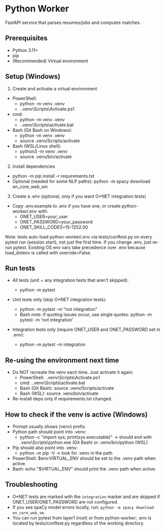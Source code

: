 # Python Worker

FastAPI service that parses resumes/jobs and computes matches.

## Prerequisites

- Python 3.11+
- pip
- (Recommended) Virtual environment

## Setup (Windows)

1. Create and activate a virtual environment

- PowerShell:
  - python -m venv .venv
  - .\.venv\Scripts\Activate.ps1
- cmd:
  - python -m venv .venv
  - .\.venv\Scripts\activate.bat
- Bash (Git Bash on Windows):
  - python -m venv .venv
  - source .venv/Scripts/activate
- Bash (WSL/Linux shell):
  - python3 -m venv .venv
  - source .venv/bin/activate

2. Install dependencies

- python -m pip install -r requirements.txt
- Optional (needed for some NLP paths): python -m spacy download en_core_web_sm

3. Create a .env (optional, only if you want O\*NET integration tests)

- Copy .env.example to .env if you have one, or create python-worker/.env with:
  - ONET_USER=your_user
  - ONET_PASSWORD=your_password
  - ONET_SKILL_CODES=15-1252.00

Note: tests auto-load python-worker/.env via tests/conftest.py on every pytest run (session start), not just the first time. If you change .env, just re-run pytest. Existing OS env vars take precedence over .env because load_dotenv is called with override=False.

## Run tests

- All tests (unit + any integration tests that aren’t skipped):

  - python -m pytest

- Unit tests only (skip O\*NET integration tests):

  - python -m pytest -m "not integration"
  - Bash note: if quoting issues occur, use single quotes: python -m pytest -m 'not integration'

- Integration tests only (require ONET_USER and ONET_PASSWORD set in .env):
  - python -m pytest -m integration

## Re-using the environment next time

- Do NOT recreate the venv each time. Just activate it again:
  - PowerShell: .\.venv\Scripts\Activate.ps1
  - cmd: .\.venv\Scripts\activate.bat
  - Bash (Git Bash): source .venv/Scripts/activate
  - Bash (WSL): source .venv/bin/activate
- Re-install deps only if requirements.txt changed.

## How to check if the venv is active (Windows)

- Prompt usually shows (venv) prefix.
- Python path should point into .venv:
  - python -c "import sys; print(sys.executable)" -> should end with .venv\\Scripts\\python.exe (Git Bash) or .venv/bin/python (WSL)
- Pip should also point into .venv:
  - python -m pip -V -> look for .venv in the path
- PowerShell: $env:VIRTUAL_ENV should be set to the .venv path when active.
- Bash: echo "$VIRTUAL_ENV" should print the .venv path when active.

## Troubleshooting

- O\*NET tests are marked with the `integration` marker and are skipped if ONET_USER/ONET_PASSWORD are not configured.
- If you see spaCy model errors locally, run: `python -m spacy download en_core_web_sm`.
- You can run pytest from layer1 (root) or from python-worker; .env is located by tests/conftest.py regardless of the working directory.
